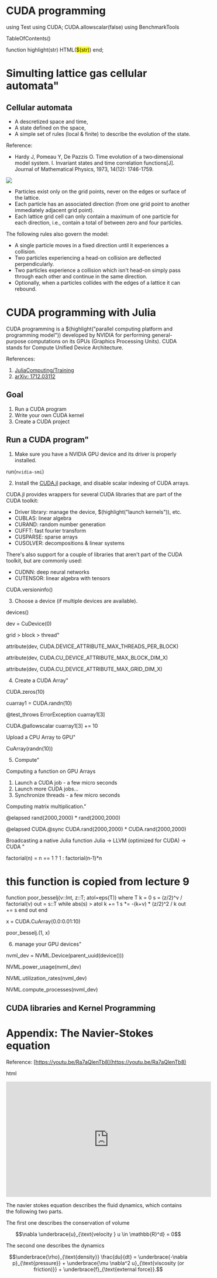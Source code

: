 # CUDA programming

using Test
using CUDA; CUDA.allowscalar(false)
using BenchmarkTools

TableOfContents()

function highlight(str)
	HTML(<span style="background-color:yellow">$(str)</span>)
end;

# Simulting lattice gas cellular automata"


## Cellular automata
* A descretized space and time,
* A state defined on the space,
* A simple set of rules (local & finite) to describe the evolution of the state.



Reference:
* Hardy J, Pomeau Y, De Pazzis O. Time evolution of a two‐dimensional model system. I. Invariant states and time correlation functions[J]. Journal of Mathematical Physics, 1973, 14(12): 1746-1759.



![](https://upload.wikimedia.org/wikipedia/commons/e/ef/HppModelExamples.jpg)



* Particles exist only on the grid points, never on the edges or surface of the lattice.
* Each particle has an associated direction (from one grid point to another immediately adjacent grid point).
* Each lattice grid cell can only contain a maximum of one particle for each direction, i.e., contain a total of between zero and four particles.

The following rules also govern the model:

* A single particle moves in a fixed direction until it experiences a collision.
* Two particles experiencing a head-on collision are deflected perpendicularly.
* Two particles experience a collision which isn't head-on simply pass through each other and continue in the same direction.
* Optionally, when a particles collides with the edges of a lattice it can rebound.



# CUDA programming with Julia
CUDA programming is a $(highlight("parallel computing platform and programming model")) developed by NVIDIA for performing general-purpose computations on its GPUs (Graphics Processing Units). CUDA stands for Compute Unified Device Architecture.

References:
1. [JuliaComputing/Training](https://github.com/JuliaComputing/Training)
2. [arXiv: 1712.03112](https://arxiv.org/abs/1712.03112)



## Goal
1. Run a CUDA program
3. Write your own CUDA kernel
4. Create a CUDA project


## Run a CUDA program"


1. Make sure you have a NVIDIA GPU device and its driver is properly installed.


run(`nvidia-smi`)

2. Install the [CUDA.jl](https://github.com/JuliaGPU/CUDA.jl) package, and disable scalar indexing of CUDA arrays.

CUDA.jl provides wrappers for several CUDA libraries that are part of the CUDA toolkit:

* Driver library: manage the device, $(highlight("launch kernels")), etc.
* CUBLAS: linear algebra
* CURAND: random number generation
* CUFFT: fast fourier transform
* CUSPARSE: sparse arrays
* CUSOLVER: decompositions & linear systems

There's also support for a couple of libraries that aren't part of the CUDA toolkit, but are commonly used:

* CUDNN: deep neural networks
* CUTENSOR: linear algebra with tensors


CUDA.versioninfo()


3. Choose a device (if multiple devices are available).


devices()

dev = CuDevice(0)

grid > block > thread"

attribute(dev, CUDA.DEVICE_ATTRIBUTE_MAX_THREADS_PER_BLOCK)

attribute(dev, CUDA.CU_DEVICE_ATTRIBUTE_MAX_BLOCK_DIM_X)

attribute(dev, CUDA.CU_DEVICE_ATTRIBUTE_MAX_GRID_DIM_X)

4. Create a CUDA Array"

CUDA.zeros(10)

cuarray1 = CUDA.randn(10)

@test_throws ErrorException cuarray1[3]

CUDA.@allowscalar cuarray1[3] += 10

Upload a CPU Array to GPU"

CuArray(randn(10))

5. Compute"


Computing a function on GPU Arrays
1. Launch a CUDA job - a few micro seconds
2. Launch more CUDA jobs...
3. Synchronize threads - a few micro seconds


Computing matrix multiplication."

@elapsed rand(2000,2000) * rand(2000,2000)

@elapsed CUDA.@sync CUDA.rand(2000,2000) * CUDA.rand(2000,2000)

Broadcasting a native Julia function
Julia -> LLVM (optimized for CUDA) -> CUDA
"

factorial(n) = n == 1 ? 1 : factorial(n-1)*n

# this function is copied from lecture 9
function poor_besselj(ν::Int, z::T; atol=eps(T)) where T
    k = 0
    s = (z/2)^ν / factorial(ν)
    out = s::T
    while abs(s) > atol
        k += 1
        s *= -(k+ν) * (z/2)^2 / k
        out += s
    end
    out
end

x = CUDA.CuArray(0.0:0.01:10)

poor_besselj.(1, x)

6. manage your GPU devices"

nvml_dev = NVML.Device(parent_uuid(device()))

NVML.power_usage(nvml_dev)

NVML.utilization_rates(nvml_dev)

NVML.compute_processes(nvml_dev)

## CUDA libraries and Kernel Programming

# Appendix: The Navier-Stokes equation
Reference: [https://youtu.be/Ra7aQlenTb8](https://youtu.be/Ra7aQlenTb8)


html
<iframe width="560" height="315" src="https://www.youtube.com/embed/Ra7aQlenTb8" title="YouTube video player" frameborder="0" allow="accelerometer; autoplay; clipboard-write; encrypted-media; gyroscope; picture-in-picture; web-share" allowfullscreen></iframe>



The navier stokes equation describes the fluid dynamics, which contains the following two parts.

The first one describes the conservation of volume
```math
\nabla \underbrace{u}_{\text{velocity } u \in \mathbb{R}^d} = 0
```

The second one describes the dynamics
```math
\underbrace{\rho}_{\text{density}} \frac{du}{dt} = \underbrace{-\nabla p}_{\text{pressure}} + \underbrace{\mu \nabla^2 u}_{\text{viscosity (or friction)}} + \underbrace{f}_{\text{external force}}.
```


